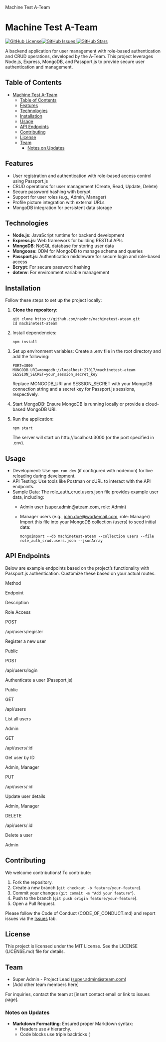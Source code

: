   Machine Test A-Team

Machine Test A-Team
===================

 [![GitHub License](https://img.shields.io/github/license/nashnc/machinetest-ateam)](https://github.com/nashnc/machinetest-ateam/blob/main/LICENSE)[![GitHub Issues](https://img.shields.io/github/issues/nashnc/machinetest-ateam) ](https://github.com/nashnc/machinetest-ateam/issues)[![GitHub Stars](https://img.shields.io/github/stars/nashnc/machinetest-ateam)](https://github.com/nashnc/machinetest-ateam/stargazers)

A backend application for user management with role-based authentication and CRUD operations, developed by the A-Team. This project leverages Node.js, Express, MongoDB, and Passport.js to provide secure user authentication and management.

Table of Contents
-----------------

- [Machine Test A-Team](#machine-test-a-team)
  - [Table of Contents](#table-of-contents)
  - [Features](#features)
  - [Technologies](#technologies)
  - [Installation](#installation)
  - [Usage](#usage)
  - [API Endpoints](#api-endpoints)
  - [Contributing](#contributing)
  - [License](#license)
  - [Team](#team)
    - [Notes on Updates](#notes-on-updates)

Features
--------

*   User registration and authentication with role-based access control using Passport.js
*   CRUD operations for user management (Create, Read, Update, Delete)
*   Secure password hashing with bcrypt
*   Support for user roles (e.g., Admin, Manager)
*   Profile picture integration with external URLs
*   MongoDB integration for persistent data storage

Technologies
------------

*   **Node.js**: JavaScript runtime for backend development
*   **Express.js**: Web framework for building RESTful APIs
*   **MongoDB**: NoSQL database for storing user data
*   **Mongoose**: ODM for MongoDB to manage schema and queries
*   **Passport.js**: Authentication middleware for secure login and role-based access
*   **Bcrypt**: For secure password hashing
*   **dotenv**: For environment variable management

Installation
------------

Follow these steps to set up the project locally:

1.  **Clone the repository**:
    
        git clone https://github.com/nashnc/machinetest-ateam.git
        cd machinetest-ateam
        
    
2.  Install dependencies:
    
        npm install
    
3.  Set up environment variables: Create a .env file in the root directory and add the following:
    
        PORT=3000
        MONGODB_URI=mongodb://localhost:27017/machinetest-ateam
        SESSION_SECRET=your_session_secret_key
        
    
    Replace MONGODB\_URI and SESSION\_SECRET with your MongoDB connection string and a secret key for Passport.js sessions, respectively.
4.  Start MongoDB: Ensure MongoDB is running locally or provide a cloud-based MongoDB URI.
5.  Run the application:
    
        npm start
    
    The server will start on http://localhost:3000 (or the port specified in .env).

Usage
-----

*   Development: Use `npm run dev` (if configured with nodemon) for live reloading during development.
*   API Testing: Use tools like Postman or cURL to interact with the API endpoints.
*   Sample Data: The role\_auth\_crud.users.json file provides example user data, including:
    *   Admin user (super.admin@ateam.com, role: Admin)
    *   Manager users (e.g., john.doe@workemail.com, role: Manager) Import this file into your MongoDB collection (users) to seed initial data:
        
            mongoimport --db machinetest-ateam --collection users --file role_auth_crud.users.json --jsonArray
        

API Endpoints
-------------

Below are example endpoints based on the project’s functionality with Passport.js authentication. Customize these based on your actual routes.

Method

Endpoint

Description

Role Access

POST

/api/users/register

Register a new user

Public

POST

/api/users/login

Authenticate a user (Passport.js)

Public

GET

/api/users

List all users

Admin

GET

/api/users/:id

Get user by ID

Admin, Manager

PUT

/api/users/:id

Update user details

Admin, Manager

DELETE

/api/users/:id

Delete a user

Admin

Contributing
------------

We welcome contributions! To contribute:

1.  Fork the repository.
2.  Create a new branch (`git checkout -b feature/your-feature`).
3.  Commit your changes (`git commit -m "Add your feature"`).
4.  Push to the branch (`git push origin feature/your-feature`).
5.  Open a Pull Request.

Please follow the Code of Conduct (CODE\_OF\_CONDUCT.md) and report issues via the [Issues](https://github.com/nashnc/machinetest-ateam/issues) tab.

License
-------

This project is licensed under the MIT License. See the LICENSE (LICENSE.md) file for details.

Team
----

*   Super Admin - Project Lead (super.admin@ateam.com)
*   \[Add other team members here\]

For inquiries, contact the team at \[insert contact email or link to issues page\].

### Notes on Updates

*   **Markdown Formatting**: Ensured proper Markdown syntax:
    *   Headers use `#` hierarchy.
    *   Code blocks use triple backticks (